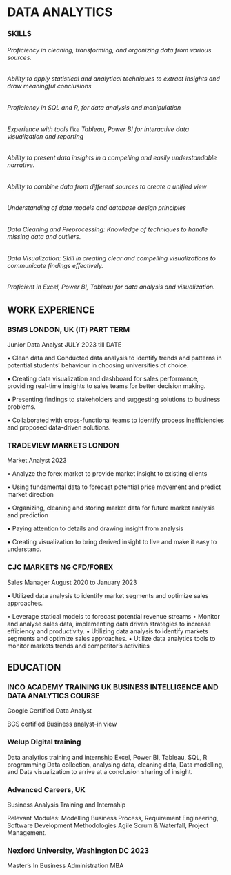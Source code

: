 # DATA ANALYTICS
### SKILLS
###### Proficiency in cleaning, transforming, and organizing data from various sources.
###### Ability to apply statistical and analytical techniques to extract insights and draw meaningful conclusions
###### Proficiency in SQL and R, for data analysis and manipulation
###### Experience with tools like Tableau, Power BI for interactive data visualization and reporting
###### Ability to present data insights in a compelling and easily understandable narrative.
###### Ability to combine data from different sources to create a unified view
###### Understanding of data models and database design principles
###### Data Cleaning and Preprocessing: Knowledge of techniques to handle missing data and outliers.
###### Data Visualization: Skill in creating clear and compelling visualizations to communicate findings effectively.
###### Proficient in Excel, Power BI, Tableau for data analysis and visualization. 



## WORK EXPERIENCE
### BSMS LONDON, UK (IT) PART TERM
Junior Data Analyst  JULY 2023 till  DATE

•	Clean data and Conducted data analysis to identify trends and patterns in potential students’ behaviour in choosing universities of choice. 

•	Creating data visualization and dashboard for sales performance, providing real-time insights to sales teams for better decision making. 

•	Presenting findings to stakeholders and suggesting solutions to business problems. 

•	Collaborated with cross-functional teams to identify process inefficiencies and proposed data-driven solutions.

### TRADEVIEW MARKETS LONDON
Market Analyst 2023

•	Analyze the forex market to provide market insight to existing clients 

•	Using fundamental data to forecast potential price movement and predict market direction 

•	Organizing, cleaning and storing market data for future  market analysis and prediction 

•	Paying attention to details and drawing insight from analysis 

•	Creating visualization to bring derived insight to live and make it easy to understand. 

### CJC MARKETS NG CFD/FOREX
   Sales Manager  August 2020 to January 2023

•	 Utilized data analysis to identify market segments and optimize sales approaches.

•	 Leverage statical models to forecast potential revenue streams 
•	 Monitor and analyse sales data, implementing data driven strategies to increase efficiency and productivity. 
•	 Utilizing data analysis to identify markets segments and optimize sales approaches.
•	 Utilize data analytics tools to monitor markets trends and competitor’s activities


## EDUCATION 
### INCO ACADEMY TRAINING UK BUSINESS INTELLIGENCE AND DATA ANALYTICS  COURSE
Google Certified Data Analyst


BCS certified Business analyst-in view 

### Welup Digital training
Data analytics training and  internship 
Excel, Power BI, Tableau, SQL, R programming Data collection, analysing data, cleaning data, Data modelling, and Data visualization to arrive at a conclusion sharing of insight.

### Advanced Careers, UK
Business Analysis Training and Internship

Relevant Modules: Modelling Business Process, Requirement Engineering, Software Development Methodologies Agile Scrum & Waterfall, Project Management.

### Nexford University, Washington DC 2023

Master’s In Business Administration MBA
